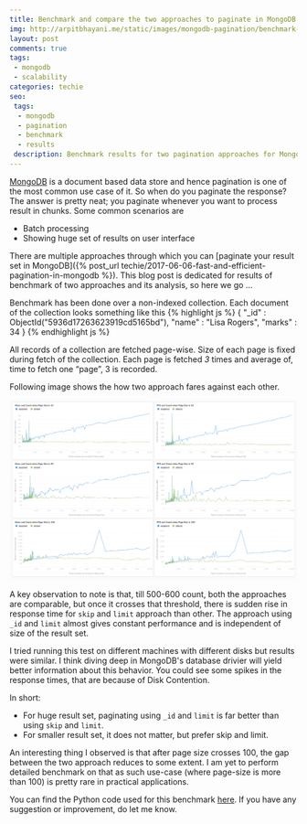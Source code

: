```yaml
---
title: Benchmark and compare the two approaches to paginate in MongoDB
img: http://arpitbhayani.me/static/images/mongodb-pagination/benchmark-and-compare.jpg
layout: post
comments: true
tags:
 - mongodb
 - scalability
categories: techie
seo:
 tags:
  - mongodb
  - pagination
  - benchmark
  - results
 description: Benchmark results for two pagination approaches for MongoDB.
---
```


[MongoDB](https://www.mongodb.com/) is a document based data store and hence pagination is one of the most common use case of it. So when do you paginate the response? The answer is pretty neat; you paginate whenever you want to process result in chunks. Some common scenarios are

- Batch processing
- Showing huge set of results on user interface

There are multiple approaches through which you can [paginate your result set in MongoDB]({% post_url techie/2017-06-06-fast-and-efficient-pagination-in-mongodb %}). This blog post is dedicated for results of benchmark of two approaches and its analysis, so here we go ...

Benchmark has been done over a non-indexed collection. Each document of the collection looks something like this
{% highlight js %}
    {
        "_id" : ObjectId("5936d17263623919cd5165bd"),
        "name" : "Lisa Rogers",
        "marks" : 34
    }
{% endhighlight js %}

All records of a collection are fetched page-wise. Size of each page is fixed during fetch of the collection. Each page is fetched _3_ times and average of, time to fetch one “page”, 3 is recorded.

Following image shows the how two approach fares against each other.

<img class="ui huge centered stylish image" src='/static/images/mongodb-pagination/mongo-pagination-benchmark-results.png' alt='Benchmark results'/>

A key observation to note is that, till 500-600 count, both the approaches are comparable, but once it crosses that threshold, there is sudden rise in response time for `skip` and `limit` approach than other. The approach using `_id` and `limit` almost gives constant performance and is independent of size of the result set.

I tried running this test on different machines with different disks but results were similar. I think diving deep in MongoDB's database drivier will yield better information about this behavior. You could see some spikes in the response times, that are because of Disk Contention.

In short:
 - For huge result set, paginating using `_id` and `limit` is far better than using `skip` and `limit`.
 - For smaller result set, it does not matter, but prefer skip and limit.

An interesting thing I observed is that after page size crosses 100, the gap between the two approach reduces to some extent. I am yet to perform detailed benchmark on that as such use-case (where page-size is more than 100) is pretty rare in practical applications.

You can find the Python code used for this benchmark [here](https://github.com/arpitbbhayani/mongo-pagination-benchmark). If you have any suggestion or improvement, do let me know.
